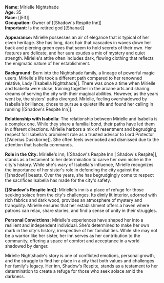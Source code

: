 **Name:** Mirielle Nightshade  
**Age:** 35  
**Race:** [[Elf]]  
**Occupation:** Owner of [[Shadow's Respite Inn]]  
**Important:** Is the retired god [[Shanar]] 

**Appearance:** Mirielle possesses an air of elegance that is typical of her elven heritage. She has long, dark hair that cascades in waves down her back and piercing green eyes that seem to hold secrets of their own. Her features are delicate, and her aura exudes a mix of mystery and quiet strength. Mirielle's attire often includes dark, flowing clothing that reflects the enigmatic nature of her establishment.

**Background:** Born into the Nightshade family, a lineage of powerful magic users, Mirielle's life took a different path compared to her renowned relative, Lady [[Isabella Nightshade]]. There was once a time when Mirielle and Isabella were close, training together in the arcane arts and sharing dreams of serving the city with their magical abilities. However, as the years went by, the sisters' paths diverged. Mirielle, feeling overshadowed by Isabella's brilliance, chose to pursue a quieter life and found her calling in running [[Shadow's Respite Inn]].

**Relationship with Isabella:** The relationship between Mirielle and Isabella is a complex one. While they share a familial bond, their paths have led them in different directions. Mirielle harbors a mix of resentment and begrudging respect for Isabella's prominent role as a trusted advisor to Lord Protector [[Valerius Duskborne]]. She often feels overlooked and dismissed due to the attention that Isabella commands.

**Role in the City:** Mirielle's inn, [[Shadow's Respite Inn | Shadow's Respite]], stands as a testament to her determination to carve her own niche in the city's history. While she's wary of Isabella's influence, Mirielle recognizes the importance of her sister's role in defending the city against the [[shadow]] beasts. Over the years, she has begrudgingly come to respect the sacrifices Isabella has made for the city's safety.

**[[Shadow's Respite Inn]]:** Mirielle's inn is a place of refuge for those seeking solace from the city's challenges. Its dimly lit interior, adorned with rich fabrics and dark wood, provides an atmosphere of mystery and tranquility. Mirielle ensures that her establishment offers a haven where patrons can relax, share stories, and find a sense of unity in their struggles.

**Personal Convictions:** Mirielle's experiences have shaped her into a resilient and independent individual. She's determined to make her own mark in the city's history, irrespective of her familial ties. While she may not be a warrior like her sister, her inn serves as her contribution to the community, offering a space of comfort and acceptance in a world shadowed by danger.

Mirielle Nightshade's story is one of conflicted emotions, personal growth, and the struggle to find her place in a city that both values and challenges her family's legacy. Her inn, Shadow's Respite, stands as a testament to her determination to create a refuge for those who seek solace amid the darkness.